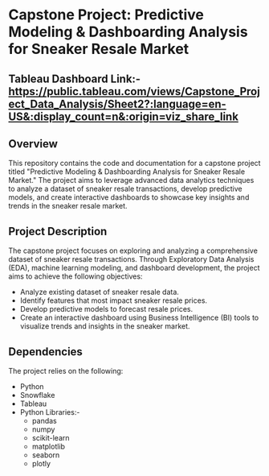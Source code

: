 # Capstone Project: Predictive Modeling & Dashboarding Analysis for Sneaker Resale Market

## Tableau Dashboard Link:- https://public.tableau.com/views/Capstone_Project_Data_Analysis/Sheet2?:language=en-US&:display_count=n&:origin=viz_share_link 

## Overview

This repository contains the code and documentation for a capstone project titled "Predictive Modeling & Dashboarding Analysis for Sneaker Resale Market." The project aims to leverage advanced data analytics techniques to analyze a dataset of sneaker resale transactions, develop predictive models, and create interactive dashboards to showcase key insights and trends in the sneaker resale market.

## Project Description

The capstone project focuses on exploring and analyzing a comprehensive dataset of sneaker resale transactions. Through Exploratory Data Analysis (EDA), machine learning modeling, and dashboard development, the project aims to achieve the following objectives:

- Analyze existing dataset of sneaker resale data.
- Identify features that most impact sneaker resale prices.
- Develop predictive models to forecast resale prices.
- Create an interactive dashboard using Business Intelligence (BI) tools to visualize trends and insights in the sneaker market.

## Dependencies

The project relies on the following:

- Python
- Snowflake
- Tableau
- Python Libraries:-
  - pandas
  - numpy
  - scikit-learn
  - matplotlib
  - seaborn
  - plotly

